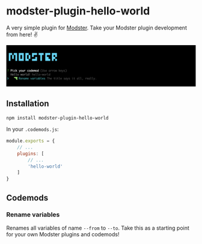 # modster-plugin-hello-world

A very simple plugin for [Modster](https://github.com/obweger/modster). Take your Modster plugin development from here! ✌️

![Modster, Baby.](./assets/screenshot.png)

## Installation

```shell
npm install modster-plugin-hello-world
```

In your `.codemods.js`:

```js
module.exports = {
    // ...
    plugins: [
        // ...
        'hello-world'
    ]
}
```

## Codemods

### Rename variables

Renames all variables of name `--from` to `--to`. Take this as a starting point for your own Modster plugins and codemods!
